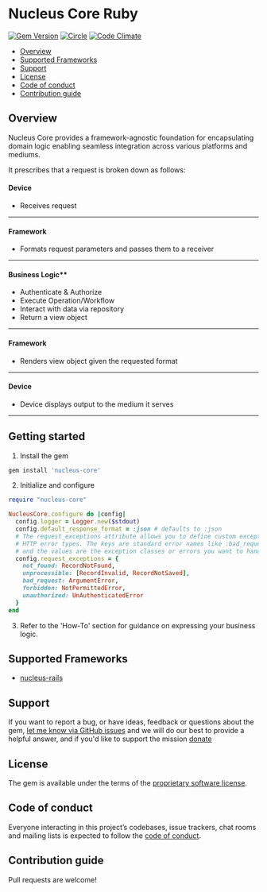 # Nucleus Core Ruby

[![Gem Version](https://badge.fury.io/rb/nucleus-core.svg)](https://rubygems.org/gems/nucleus-core)
[![Circle](https://circleci.com/gh/dodgerogers/nucleus-core-ruby/tree/main.svg?style=shield)](https://app.circleci.com/pipelines/github/dodgerogers/nucleus-core-ruby?branch=main)
[![Code Climate](https://codeclimate.com/github/dodgerogers/nucleus-core/badges/gpa.svg)](https://codeclimate.com/github/dodgerogers/nucleus-core)

- [Overview](#overview)
- [Supported Frameworks](#supported-frameworks)
- [Support](#support)
- [License](#license)
- [Code of conduct](#code-of-conduct)
- [Contribution guide](#contribution-guide)

## Overview

Nucleus Core provides a framework-agnostic foundation for encapsulating domain logic enabling seamless integration across various platforms and mediums.

It prescribes that a request is broken down as follows:

#### Device
* Receives request
-----------------------------------------------------------------------------------

#### Framework
* Formats request parameters and passes them to a receiver
-----------------------------------------------------------------------------------

#### Business Logic**
* Authenticate & Authorize
* Execute Operation/Workflow
* Interact with data via repository
* Return a view object
-----------------------------------------------------------------------------------

#### Framework
* Renders view object given the requested format
-----------------------------------------------------------------------------------

#### Device
* Device displays output to the medium it serves
-----------------------------------------------------------------------------------

## Getting started

1. Install the gem

```ruby
gem install 'nucleus-core'
```

2. Initialize and configure

```ruby
require "nucleus-core"

NucleusCore.configure do |config|
  config.logger = Logger.new($stdout)
  config.default_response_format = :json # defaults to :json
  # The request_exceptions attribute allows you to define custom exception handling for different
  # HTTP error types. The keys are standard error names like :bad_request, :unauthorized, and :not_found,
  # and the values are the exception classes or errors you want to handle for each case.
  config.request_exceptions = {
    not_found: RecordNotFound,
    unprocessible: [RecordInvalid, RecordNotSaved],
    bad_request: ArgumentError,
    forbidden: NotPermittedError,
    unauthorized: UnAuthenticatedError
  }
end
```

3. Refer to the 'How-To' section for guidance on expressing your business logic.

## Supported Frameworks

- [nucleus-rails](https://rubygems.org/gems/nucleus-rails)

## Support

If you want to report a bug, or have ideas, feedback or questions about the gem, [let me know via GitHub issues](https://github.com/dodgerogers/nucleus_core/issues/new) and we will do our best to provide a helpful answer, and if you'd like to support the mission [donate](https://paypal.me/Dodgerogers)

## License

The gem is available under the terms of the [proprietary software license](LICENSE.txt).

## Code of conduct

Everyone interacting in this project’s codebases, issue trackers, chat rooms and mailing lists is expected to follow the [code of conduct](CODE_OF_CONDUCT.md).

## Contribution guide

Pull requests are welcome!
